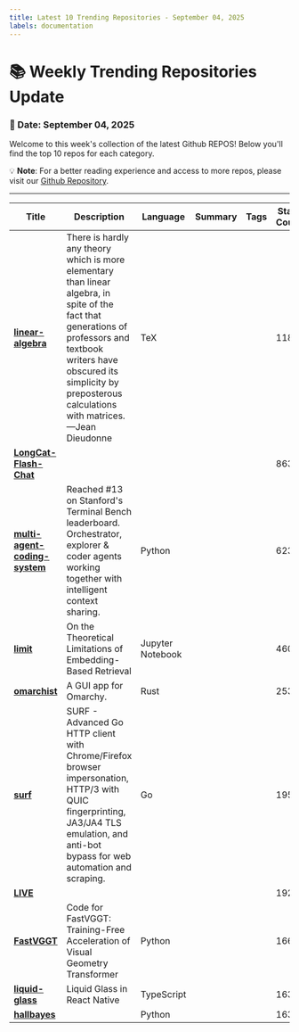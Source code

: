 ```yaml
---
title: Latest 10 Trending Repositories - September 04, 2025
labels: documentation
---
```

# 📚 Weekly Trending Repositories Update

### 📅 Date: September 04, 2025

Welcome to this week's collection of the latest Github REPOS! Below you'll find the top 10 repos for each category.

💡 **Note**: For a better reading experience and access to more repos, please visit our [Github Repository](https://github.com/marc-ko/daily-trending-repo).

---

| **Title** | **Description** | **Language** | **Summary** | **Tags** | **Stars Count** |
| --- | --- | --- | --- | --- | --- |
| **[linear-algebra](https://github.com/the-litte-book-of/linear-algebra)** | There is hardly any theory which is more elementary than linear algebra, in spite of the fact that generations of professors and textbook writers have obscured its simplicity by preposterous calculations with matrices. —Jean Dieudonne | TeX |  |  | 1181 |
| **[LongCat-Flash-Chat](https://github.com/meituan-longcat/LongCat-Flash-Chat)** |  |  |  |  | 863 |
| **[multi-agent-coding-system](https://github.com/Danau5tin/multi-agent-coding-system)** | Reached #13 on Stanford's Terminal Bench leaderboard. Orchestrator, explorer & coder agents working together with intelligent context sharing. | Python |  |  | 623 |
| **[limit](https://github.com/google-deepmind/limit)** | On the Theoretical Limitations of Embedding-Based Retrieval | Jupyter Notebook |  |  | 460 |
| **[omarchist](https://github.com/tahayvr/omarchist)** | A GUI app for Omarchy.  | Rust |  |  | 253 |
| **[surf](https://github.com/enetx/surf)** | SURF - Advanced Go HTTP client with Chrome/Firefox browser impersonation, HTTP/3 with QUIC fingerprinting, JA3/JA4 TLS emulation, and anti-bot bypass for web automation and scraping. | Go |  |  | 195 |
| **[LIVE](https://github.com/mursor1985/LIVE)** |  |  |  |  | 192 |
| **[FastVGGT](https://github.com/mystorm16/FastVGGT)** | Code for FastVGGT: Training-Free Acceleration of Visual Geometry Transformer | Python |  |  | 166 |
| **[liquid-glass](https://github.com/callstack/liquid-glass)** | Liquid Glass in React Native | TypeScript |  |  | 163 |
| **[hallbayes](https://github.com/leochlon/hallbayes)** |  | Python |  |  | 163 |

